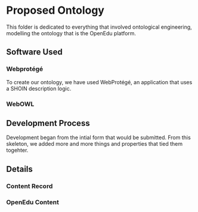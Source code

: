 

# Proposed Ontology

This folder is dedicated to everything that involved ontological engineering, modelling the ontology that is the OpenEdu platform. 

## Software Used

### Webprotégé
To create our ontology, we have used WebProtégé, an application that uses a SHOIN description logic. 

### WebOWL

## Development Process

Development began from the intial form that would be submitted. From this skeleton, we added more and more things and properties that tied them togehter. 

## Details

### Content Record

### OpenEdu Content